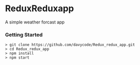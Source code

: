 # ReduxReduxapp
A simple weather forcast app

### Getting Started

```
> git clone https://github.com/davycode/Redux_redux_app.git
> cd Redux_redux_app
> npm install
> npm start
```


